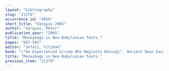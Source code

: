 ```yaml
---
layout: "bibliography"
slug: "21376"
occurrence_id: "4959"
short_title: "Vargyas 2005"
author: "Vargyas, Péter"
publication_year: "2005"
title: "Moneybags in Neo-Babylonian Texts."
pages: "587-592"
editor: "Sefati, Yitzhak"
book: "\"An Experienced Scribe Who Neglects Nohing\". Ancient Near Eastern Studies in Honor of Jacob Kle (Bethesda)"
title: "Moneybags in Neo-Babylonian Texts."
previous_item: "21379"
---
```

